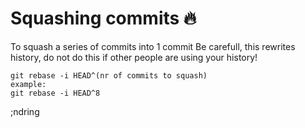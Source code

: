 # Squashing commits :fire:
To squash a series of commits into 1 commit
Be carefull, this rewrites history, do not do this if other people are using your history!
```
git rebase -i HEAD^(nr of commits to squash)
example:
git rebase -i HEAD^8
```



;ndring
